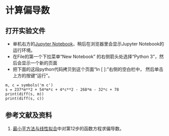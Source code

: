 # 计算偏导数

## 打开实验文件

- 单机右方的[Jupyter Notebook](https://mybinder.org/v2/gh/ipython/ipython-in-depth/master?filepath=binder/Index.ipynb)，稍后在浏览器里会显示Jupyter Notebook的运行环境。
- 在File的第一个下拉菜单“New Notebook” 的右侧箭头处选择“Python 3”，然后会显示一个新的页面
- 把下面的这段python代码拷贝到这个页面“In [ ]:”右侧的空白栏中， 然后单击上方的按键“运行”。

```from sympy import *
m, c = symbols('m c')
s = 237*m**2 + 54*m*c + 4*c**2 - 268*m - 32*c + 78
print(diff(s, m))
print(diff(s, c))
```

## 参考文献及资料

1. [最小平方法与线性拟合](https://github.com/quanbinn/Learn-Mathematical-Olympiad-The-Interactive-Way/blob/master/chapters/%E7%BB%9F%E8%AE%A1/%E6%9C%80%E5%B0%8F%E5%B9%B3%E6%96%B9%E6%B3%95%E4%B8%8E%E7%BA%BF%E6%80%A7%E6%8B%9F%E5%90%88.md#12%E4%B8%8A%E4%B8%80%E6%AC%A1%E7%9A%84%E5%87%BD%E6%95%B0%E5%BC%8F%E5%8F%AF%E5%86%99%E4%B8%BAsmc237-m2--54mc--4c2---268m---32c--78-%E7%84%B6%E5%90%8E%E8%BF%99%E4%B8%80%E6%AD%A5%E6%B1%82smc%E7%9A%84%E6%9C%80%E5%B0%8F%E5%80%BC%E7%9A%84%E9%97%AE%E9%A2%98%E5%8F%AF%E7%AE%80%E5%8C%96%E4%B8%BA%E6%B1%82smc%E7%9B%B8%E5%AF%B9%E4%BA%8Em%E5%92%8Cc%E7%9A%84%E5%81%8F%E5%AF%BC%E6%95%B0%E4%B8%BA%E9%9B%B6%E7%9A%84%E9%97%AE%E9%A2%98%E4%BD%A0%E5%8F%AF%E4%BB%A5%E6%BC%94%E7%AE%97%E5%87%BA%E4%B8%A4%E4%B8%AA%E5%8C%85%E5%90%AB%E5%8F%98%E9%87%8Fm%E5%92%8Cc%E7%9A%84%E4%BA%8C%E5%85%83%E4%B8%80%E6%AC%A1%E6%96%B9%E7%A8%8B%E5%BC%8F%E5%A6%82%E4%B8%8B%E5%9B%BE%E6%89%80%E7%A4%BA)中对第12步的函数方程求偏导数。
